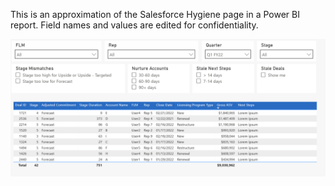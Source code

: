 This is an approximation of the Salesforce Hygiene page in a Power BI report. 
Field names and values are edited for confidentiality. 


![My Image](images/Hygiene.PNG)
